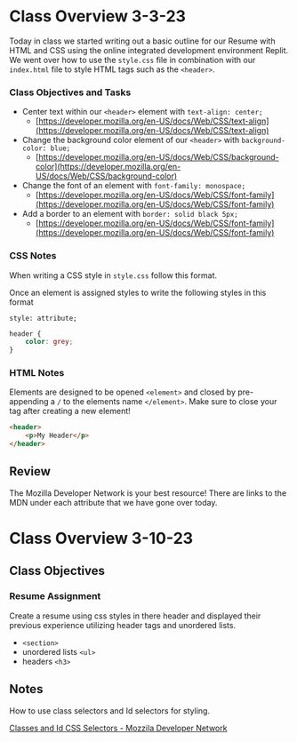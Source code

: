 # Class Overview 3-3-23

Today in class we started writing out a basic outline for our Resume with HTML and CSS using the online integrated development environment Replit. We went over how to use the `style.css` file in combination with our `index.html` file to style HTML tags such as the `<header>`.

### Class Objectives and Tasks

- Center text within our `<header>` element with `text-align: center;`
    - [https://developer.mozilla.org/en-US/docs/Web/CSS/text-align](https://developer.mozilla.org/en-US/docs/Web/CSS/text-align)
- Change the background color element of our `<header>` with `background-color: blue;`
    - [https://developer.mozilla.org/en-US/docs/Web/CSS/background-color](https://developer.mozilla.org/en-US/docs/Web/CSS/background-color)
- Change the font of an element with `font-family: monospace;`
    - [https://developer.mozilla.org/en-US/docs/Web/CSS/font-family](https://developer.mozilla.org/en-US/docs/Web/CSS/font-family)
- Add a border to an element with `border: solid black 5px;`
    - [https://developer.mozilla.org/en-US/docs/Web/CSS/font-family](https://developer.mozilla.org/en-US/docs/Web/CSS/font-family)

### CSS Notes

When writing a CSS style in `style.css` follow this format.

Once an element is assigned styles to write the following styles in this format

`style: attribute;`

```css
header {
	color: grey;
}
```

### HTML Notes

Elements are designed to be opened `<element>` and closed by pre-appending a `/` to the elements name `</element>`. Make sure to close your tag after creating a new element!

```html
<header>
	<p>My Header</p>
</header>
```

## Review

The Mozilla Developer Network is your best resource! There are links to the MDN under each attribute that we have gone over today.

# Class Overview 3-10-23

## Class Objectives

### Resume Assignment

Create a resume using css styles in there header and displayed their previous experience utilizing header tags and unordered lists.

- `<section>`
- unordered lists `<ul>`
- headers `<h3>`

## Notes

How to use class selectors and Id selectors for styling.

[Classes and Id CSS Selectors - Mozzila Developer Network](https://developer.mozilla.org/en-US/docs/Learn/CSS/Building_blocks/Selectors/Type_Class_and_ID_Selectors#class_selectors)